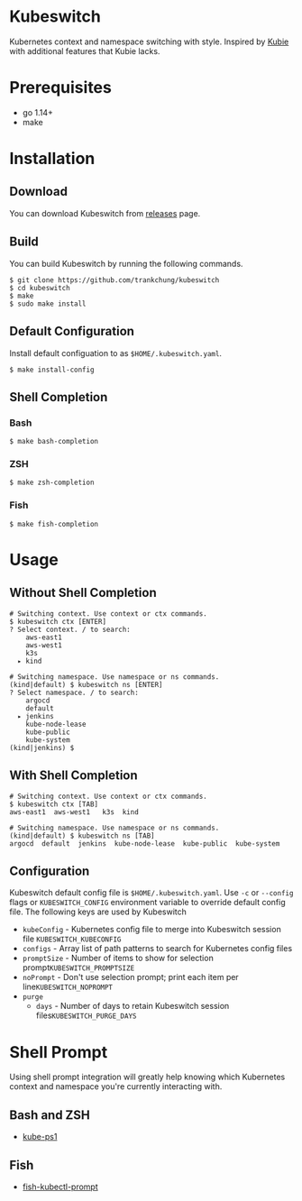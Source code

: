 # Kubeswitch
Kubernetes context and namespace switching with style. Inspired by [Kubie](https://github.com/sbstp/kubie) with additional features that Kubie lacks.


# Prerequisites
- go 1.14+
- make


# Installation
## Download
You can download Kubeswitch from [releases](https://github.com/trankchung/kubeswitch/releases) page.

## Build
You can build Kubeswitch by running the following commands.
```shell
$ git clone https://github.com/trankchung/kubeswitch
$ cd kubeswitch
$ make
$ sudo make install
```

## Default Configuration
Install default configuation to as `$HOME/.kubeswitch.yaml`.
```shell
$ make install-config
```

## Shell Completion
### Bash
```shell
$ make bash-completion
```

### ZSH
```shell
$ make zsh-completion
```

### Fish
```shell
$ make fish-completion
```

# Usage
## Without Shell Completion
```shell
# Switching context. Use context or ctx commands.
$ kubeswitch ctx [ENTER]
? Select context. / to search:
    aws-east1
    aws-west1
    k3s
  ▸ kind

# Switching namespace. Use namespace or ns commands.
(kind|default) $ kubeswitch ns [ENTER]
? Select namespace. / to search:
    argocd
    default
  ▸ jenkins
    kube-node-lease
    kube-public
    kube-system
(kind|jenkins) $
```

## With Shell Completion
```shell
# Switching context. Use context or ctx commands.
$ kubeswitch ctx [TAB]
aws-east1  aws-west1   k3s  kind

# Switching namespace. Use namespace or ns commands.
(kind|default) $ kubeswitch ns [TAB]
argocd  default  jenkins  kube-node-lease  kube-public  kube-system 
```

## Configuration
Kubeswitch default config file is `$HOME/.kubeswitch.yaml`.
Use `-c` or `--config` flags or `KUBESWITCH_CONFIG` environment variable to
override default config file. The following keys are used by Kubeswitch
- `kubeConfig`  - Kubernetes config file to merge into Kubeswitch session file `KUBESWITCH_KUBECONFIG`
- `configs`     - Array list of path patterns to search for Kubernetes config files
- `promptSize`  - Number of items to show for selection prompt`KUBESWITCH_PROMPTSIZE`
- `noPrompt`    - Don't use selection prompt; print each item per line`KUBESWITCH_NOPROMPT`
- `purge`
  -  `days`     - Number of days to retain Kubeswitch session files`KUBESWITCH_PURGE_DAYS`


# Shell Prompt
Using shell prompt integration will greatly help knowing which Kubernetes
context and namespace you're currently interacting with.
## Bash and ZSH
- [kube-ps1](https://github.com/jonmosco/kube-ps1)

## Fish
- [fish-kubectl-prompt](https://github.com/vpistis/fish-kubectl-prompt)
